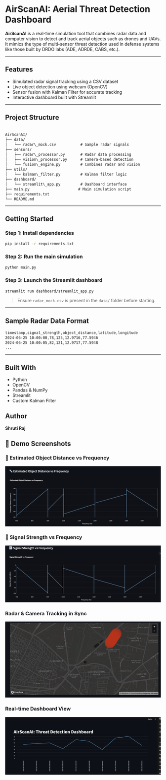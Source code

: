 
#  AirScanAI: Aerial Threat Detection Dashboard

**AirScanAI** is a real-time simulation tool that combines radar data and computer vision to detect and track aerial objects such as drones and UAVs. It mimics the type of multi-sensor threat detection used in defense systems like those built by DRDO labs (ADE, ADRDE, CABS, etc.).

---

##  Features

-  Simulated radar signal tracking using a CSV dataset  
-  Live object detection using webcam (OpenCV)  
-  Sensor fusion with Kalman Filter for accurate tracking  
-  Interactive dashboard built with Streamlit

---

##  Project Structure

```

AirScanAI/
├── data/
│   └── radar\_mock.csv           # Sample radar signals
├── sensors/
│   ├── radar\_processor.py       # Radar data processing
│   ├── vision\_processor.py      # Camera-based detection
│   └── fusion\_engine.py         # Combines radar and vision
├── utils/
│   └── kalman\_filter.py         # Kalman filter logic
├── dashboard/
│   └── streamlit\_app.py         # Dashboard interface
├── main.py                      # Main simulation script
├── requirements.txt
└── README.md

````

---

##  Getting Started

### Step 1: Install dependencies
```bash
pip install -r requirements.txt
````

### Step 2: Run the main simulation

```bash
python main.py
```

### Step 3: Launch the Streamlit dashboard

```bash
streamlit run dashboard/streamlit_app.py
```

> Ensure `radar_mock.csv` is present in the `data/` folder before starting.

---

##  Sample Radar Data Format

```csv
timestamp,signal_strength,object_distance,latitude,longitude
2024-06-25 10:00:00,78,125,12.9716,77.5946
2024-06-25 10:00:05,82,121,12.9717,77.5948
...
```

---

##  Built With

* Python
* OpenCV
* Pandas & NumPy
* Streamlit
* Custom Kalman Filter

##  Author

**Shruti Raj**
## 📸 Demo Screenshots


### 📏 Estimated Object Distance vs Frequency
![Object Distance](objdist_vs_frequency.png)

### 📶 Signal Strength vs Frequency
![Signal Strength](signalstrength_vs_frequency.png)

### Radar & Camera Tracking in Sync
![Radar Tracking](radar_tracking.png)

### Real-time Dashboard View
![Dashboard View](dashboard.png)

